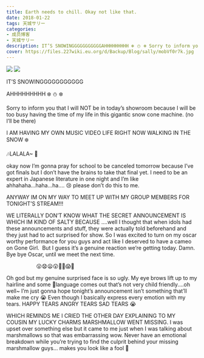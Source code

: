 ```yaml
---
title: Earth needs to chill. Okay not like that.
date: 2018-01-22
tags: 天城サリー
categories: 
- 成员博客
- 天城サリー
description: IT’S SNOWINGGGGGGGGGGGAHHHHHHHHH ❄️ ⛄️ ❄️ Sorry to inform you that I will NOT be in today’s showroom because I will be too busy having the time of my life in this gigantic snow cone machine. (no I...
cover: https://files.227wiki.eu.org/d/Backup/Blog/sally/mobVf0r7k.jpg 
---
```

![](https://files.227wiki.eu.org/d/Backup/Blog/sally/mobVf0r7k.jpg)
![](https://files.227wiki.eu.org/d/Backup/Blog/sally/mobcy87LI.jpg)

IT’S SNOWINGGGGGGGGGGG



AHHHHHHHHH ❄️ ⛄️ ❄️ 

Sorry to inform you that I will NOT be in today’s showroom because I will be too busy having the time of my life in this gigantic snow cone machine. (no I’ll be there)



I AM HAVING MY OWN MUSIC VIDEO LIFE RIGHT NOW WALKING IN THE SNOW ❄️ 

🎶LALALA~ 🎵

okay now I’m gonna pray for school to be canceled tomorrow because I’ve got finals but I don’t have the brains to take that final yet. I need to be an expert in Japanese literature in one night and I’m like ahhahaha...haha...ha.... 😢 please don’t do this to me. 


ANYWAY IM ON MY WAY TO MEET UP WITH MY GROUP MEMBERS FOR TONIGHT’S STREAM!!! 

WE LITERALLY DON’T KNOW WHAT THE SECRET ANNOUNCEMENT IS WHICH IM KIND OF SALTY BECAUSE ....well I thought that when idols had these announcements and stuff, they were actually told beforehand and they just had to act surprised for show. So I was excited to turn on my oscar worthy performance for you guys and act like I deserved to have a cameo on Gone Girl.  But I guess it’s a genuine reaction we’re getting today. Damn. Bye bye Oscar, until we meet the next time. 

                    😮😧😦😲🤪🤩😱🤭

Oh god but my genuine surprised face is so ugly. My eye brows lift up to my hairline and some 🤬language comes out that’s not very child friendly....oh well~ I’m just gonna hope tonight’s announcement isn’t something that’ll make me cry 😭 Even though I basically express every emotion with my tears. HAPPY TEARS ANGRY TEARS SAD TEARS 😭 

WHICH REMINDS ME I CRIED THE OTHER DAY EXPLAINING TO MY COUSIN MY LUCKY CHARMS MARSHMALLOW WENT MISSING. I was upset over something else but it came to me just when I was talking about marshmallows so that was embarrassing wow. Never have an emotional breakdown while you’re trying to find the culprit behind your missing marshmallow guys... makes you look like a fool 🤪








